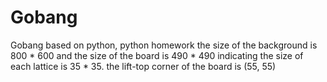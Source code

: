 # Gobang
Gobang based on python, python homework
the size of the background is 800 * 600 and the size of the board is 490 * 490 indicating the size of each lattice is 35 * 35.
the lift-top corner of the board is (55, 55)